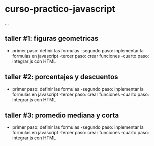 # curso-practico-javascript


...

## taller #1: figuras geometricas

- primer paso: definir las formulas
-segundo paso: inplementar la formulas 
en javascript
-tercer paso: crear funciones
-cuarto paso: integrar js con HTML


## taller #2: porcentajes y descuentos

- primer paso: definir las formulas
-segundo paso: inplementar la formulas 
en javascript
-tercer paso: crear funciones
-cuarto paso: integrar js con HTML

## taller #3: promedio mediana y corta

- primer paso: definir las formulas
-segundo paso: inplementar la formulas 
en javascript
-tercer paso: crear funciones
-cuarto paso: integrar js con HTML